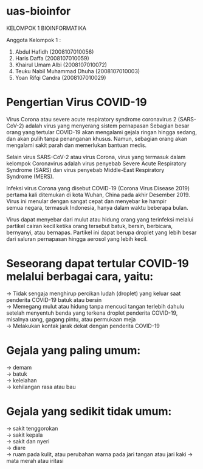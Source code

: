 # uas-bioinfor

KELOMPOK 1 BIOINFORMATIKA

Anggota Kelompok 1 :
1. Abdul Hafidh (2008107010056)
2. Haris Daffa (2008107010059)
3. Khairul Umam Albi (2008107010072)
4. Teuku Nabil Muhammad Dhuha (2008107010003)
5. Yoan Rifqi Candra (2008107010029)

# Pengertian Virus COVID-19
Virus Corona atau severe acute respiratory syndrome coronavirus 2 (SARS-CoV-2) adalah virus yang menyerang sistem pernapasan
Sebagian besar orang yang tertular COVID-19 akan mengalami gejala ringan hingga sedang, dan akan pulih tanpa penanganan khusus. Namun, sebagian orang akan mengalami sakit parah dan memerlukan bantuan medis.

Selain virus SARS-CoV-2 atau virus Corona, virus yang termasuk dalam kelompok Coronavirus adalah virus penyebab Severe Acute Respiratory Syndrome (SARS) dan virus penyebab Middle-East Respiratory Syndrome (MERS).

Infeksi virus Corona yang disebut COVID-19 (Corona Virus Disease 2019) pertama kali ditemukan di kota Wuhan, China pada akhir Desember 2019. Virus ini menular dengan sangat cepat dan menyebar ke hampir semua negara, termasuk Indonesia, hanya dalam waktu beberapa bulan.

Virus dapat menyebar dari mulut atau hidung orang yang terinfeksi melalui partikel cairan kecil ketika orang tersebut batuk, bersin, berbicara, bernyanyi, atau bernapas. Partikel ini dapat berupa droplet yang lebih besar dari saluran pernapasan hingga aerosol yang lebih kecil.

# Seseorang dapat tertular COVID-19 melalui berbagai cara, yaitu:     
  -> Tidak sengaja menghirup percikan ludah (droplet) yang keluar saat penderita COVID-19 batuk atau bersin     
  -> Memegang mulut atau hidung tanpa mencuci tangan terlebih dahulu setelah menyentuh benda yang terkena droplet penderita COVID-19, misalnya uang, gagang pintu, atau permukaan meja    
  -> Melakukan kontak jarak dekat dengan penderita COVID-19   


# Gejala yang paling umum:    
  -> demam    
  -> batuk    
  -> kelelahan    
  -> kehilangan rasa atau bau   

# Gejala yang sedikit tidak umum:   
  -> sakit tenggorokan    
  -> sakit kepala   
  -> sakit dan nyeri    
  -> diare    
  -> ruam pada kulit, atau perubahan warna pada jari tangan atau jari kaki
  -> mata merah atau iritasi
